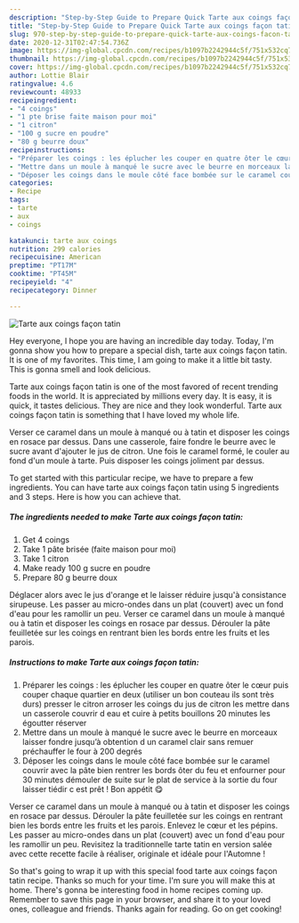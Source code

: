 ```yaml
---
description: "Step-by-Step Guide to Prepare Quick Tarte aux coings façon tatin"
title: "Step-by-Step Guide to Prepare Quick Tarte aux coings façon tatin"
slug: 970-step-by-step-guide-to-prepare-quick-tarte-aux-coings-facon-tatin
date: 2020-12-31T02:47:54.736Z
image: https://img-global.cpcdn.com/recipes/b1097b2242944c5f/751x532cq70/tarte-aux-coings-facon-tatin-photo-principale-de-la-recette.jpg
thumbnail: https://img-global.cpcdn.com/recipes/b1097b2242944c5f/751x532cq70/tarte-aux-coings-facon-tatin-photo-principale-de-la-recette.jpg
cover: https://img-global.cpcdn.com/recipes/b1097b2242944c5f/751x532cq70/tarte-aux-coings-facon-tatin-photo-principale-de-la-recette.jpg
author: Lottie Blair
ratingvalue: 4.6
reviewcount: 48933
recipeingredient:
- "4 coings"
- "1 pte brise faite maison pour moi"
- "1 citron"
- "100 g sucre en poudre"
- "80 g beurre doux"
recipeinstructions:
- "Préparer les coings : les éplucher les couper en quatre ôter le cœur puis couper chaque quartier en deux (utiliser un bon couteau ils sont très durs) presser le citron arroser les coings du jus de citron les mettre dans un casserole couvrir d eau et cuire à petits bouillons 20 minutes les égoutter réserver"
- "Mettre dans un moule à manqué le sucre avec le beurre en morceaux laisser fondre jusqu’à obtention d un caramel clair sans remuer préchauffer le four à 200 degrés"
- "Déposer les coings dans le moule côté face bombée sur le caramel couvrir avec la pâte bien rentrer les bords ôter du feu et enfourner pour 30 minutes démouler de suite sur le plat de service à la sortie du four laisser tiédir c est prêt ! Bon appétit 😋"
categories:
- Recipe
tags:
- tarte
- aux
- coings

katakunci: tarte aux coings 
nutrition: 299 calories
recipecuisine: American
preptime: "PT17M"
cooktime: "PT45M"
recipeyield: "4"
recipecategory: Dinner

---
```



![Tarte aux coings façon tatin](https://img-global.cpcdn.com/recipes/b1097b2242944c5f/751x532cq70/tarte-aux-coings-facon-tatin-photo-principale-de-la-recette.jpg)

Hey everyone, I hope you are having an incredible day today. Today, I'm gonna show you how to prepare a special dish, tarte aux coings façon tatin. It is one of my favorites. This time, I am going to make it a little bit tasty. This is gonna smell and look delicious.

Tarte aux coings façon tatin is one of the most favored of recent trending foods in the world. It is appreciated by millions every day. It is easy, it is quick, it tastes delicious. They are nice and they look wonderful. Tarte aux coings façon tatin is something that I have loved my whole life.

Verser ce caramel dans un moule à manqué ou à tatin et disposer les coings en rosace par dessus. Dans une casserole, faire fondre le beurre avec le sucre avant d&#39;ajouter le jus de citron. Une fois le caramel formé, le couler au fond d&#39;un moule à tarte. Puis disposer les coings joliment par dessus.


To get started with this particular recipe, we have to prepare a few ingredients. You can have tarte aux coings façon tatin using 5 ingredients and 3 steps. Here is how you can achieve that.

<!--inarticleads1-->

##### The ingredients needed to make Tarte aux coings façon tatin:

1. Get 4 coings
1. Take 1 pâte brisée (faite maison pour moi)
1. Take 1 citron
1. Make ready 100 g sucre en poudre
1. Prepare 80 g beurre doux


Déglacer alors avec le jus d&#39;orange et le laisser réduire jusqu&#39;à consistance sirupeuse. Les passer au micro-ondes dans un plat (couvert) avec un fond d&#39;eau pour les ramollir un peu. Verser ce caramel dans un moule à manqué ou à tatin et disposer les coings en rosace par dessus. Dérouler la pâte feuilletée sur les coings en rentrant bien les bords entre les fruits et les parois. 

<!--inarticleads2-->

##### Instructions to make Tarte aux coings façon tatin:

1. Préparer les coings : les éplucher les couper en quatre ôter le cœur puis couper chaque quartier en deux (utiliser un bon couteau ils sont très durs) presser le citron arroser les coings du jus de citron les mettre dans un casserole couvrir d eau et cuire à petits bouillons 20 minutes les égoutter réserver
1. Mettre dans un moule à manqué le sucre avec le beurre en morceaux laisser fondre jusqu’à obtention d un caramel clair sans remuer préchauffer le four à 200 degrés
1. Déposer les coings dans le moule côté face bombée sur le caramel couvrir avec la pâte bien rentrer les bords ôter du feu et enfourner pour 30 minutes démouler de suite sur le plat de service à la sortie du four laisser tiédir c est prêt ! Bon appétit 😋


Verser ce caramel dans un moule à manqué ou à tatin et disposer les coings en rosace par dessus. Dérouler la pâte feuilletée sur les coings en rentrant bien les bords entre les fruits et les parois. Enlevez le cœur et les pépins. Les passer au micro-ondes dans un plat (couvert) avec un fond d&#39;eau pour les ramollir un peu. Revisitez la traditionnelle tarte tatin en version salée avec cette recette facile à réaliser, originale et idéale pour l&#39;Automne ! 

So that's going to wrap it up with this special food tarte aux coings façon tatin recipe. Thanks so much for your time. I'm sure you will make this at home. There's gonna be interesting food in home recipes coming up. Remember to save this page in your browser, and share it to your loved ones, colleague and friends. Thanks again for reading. Go on get cooking!
